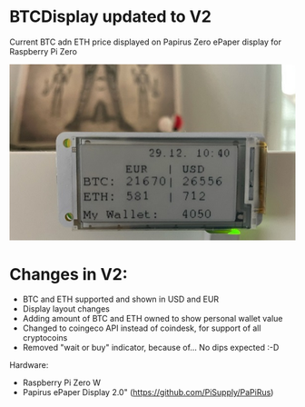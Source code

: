 # BTCDisplay updated to V2

Current BTC adn ETH price displayed on Papirus Zero ePaper display for Raspberry Pi Zero

![Display](https://github.com/schech1/BTCDisplay/blob/main/BTCDisplay.jpeg)

# Changes in V2:
+ BTC and ETH supported and shown in USD and EUR
+ Display layout changes
+ Adding amount of BTC and ETH owned to show personal wallet value
+ Changed to coingeco API instead of coindesk, for support of all cryptocoins
+ Removed "wait or buy" indicator, because of... No dips expected :-D

Hardware: 
+ Raspberry Pi Zero W
+ Papirus ePaper Display 2.0" (https://github.com/PiSupply/PaPiRus)
